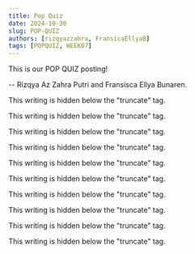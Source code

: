 ```yaml
---
title: Pop Quiz
date: 2024-10-30
slug: POP-QUIZ
authors: [rizqyazzahra, FransicaEllyaB]
tags: [POPQUIZ, WEEK07]
---
```


This is our POP QUIZ posting!

-- Rizqya Az Zahra Putri and Fransisca Ellya Bunaren.

<!--truncate-->

This writing is hidden below the "truncate" tag.

This writing is hidden below the "truncate" tag.

This writing is hidden below the "truncate" tag.

This writing is hidden below the "truncate" tag.

This writing is hidden below the "truncate" tag.

This writing is hidden below the "truncate" tag.

This writing is hidden below the "truncate" tag.

This writing is hidden below the "truncate" tag.

This writing is hidden below the "truncate" tag.

This writing is hidden below the "truncate" tag.
